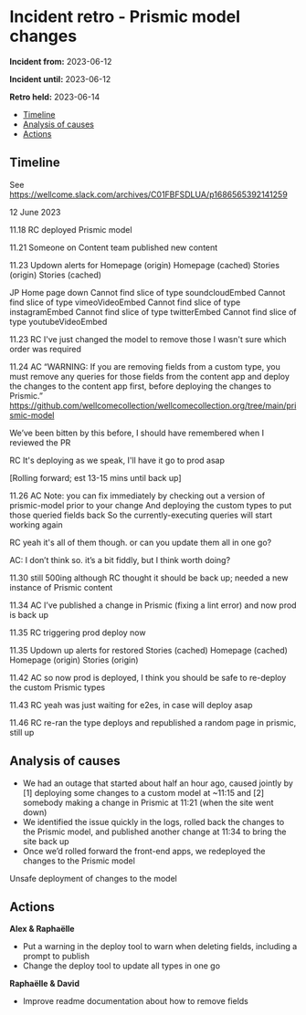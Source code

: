 # Incident retro - Prismic model changes

**Incident from:** 2023-06-12

**Incident until:** 2023-06-12

**Retro held:** 2023-06-14

- [Timeline](#timeline)
- [Analysis of causes](#analysis-of-causes)
- [Actions](#actions)

## Timeline

See https://wellcome.slack.com/archives/C01FBFSDLUA/p1686565392141259 

12 June 2023

11.18 RC deployed Prismic model

11.21 Someone on Content team published new content

11.23 Updown alerts for
Homepage (origin)
Homepage (cached)
Stories (origin)
Stories (cached)

JP Home page down
Cannot find slice of type soundcloudEmbed
Cannot find slice of type vimeoVideoEmbed
Cannot find slice of type instagramEmbed
Cannot find slice of type twitterEmbed
Cannot find slice of type youtubeVideoEmbed

11.23 RC I've just changed the model to remove those
I wasn't sure which order was required

11.24 AC “WARNING: If you are removing fields from a custom type, you must remove any queries for those fields from the content app and deploy the changes to the content app first, before deploying the changes to Prismic.”
https://github.com/wellcomecollection/wellcomecollection.org/tree/main/prismic-model  

We’ve been bitten by this before, I should have remembered when I reviewed the PR

RC It's deploying as we speak, I'll have it go to prod asap

[Rolling forward; est 13-15 mins until back up]

11.26 AC Note: you can fix immediately by checking out a version of prismic-model prior to your change
And deploying the custom types to put those queried fields back
So the currently-executing queries will start working again

RC yeah it's all of them though. or can you update them all in one go?

AC: I don’t think so. it’s a bit fiddly, but I think worth doing?

11.30 still 500ing although RC thought it should be back up; needed a new instance of Prismic content

11.34 AC I’ve published a change in Prismic (fixing a lint error) and now prod is back up

11.35 RC triggering prod deploy now

11.35 Updown up alerts for restored
Stories (cached)
Homepage (cached)
Homepage (origin)
Stories (origin)

11.42 AC so now prod is deployed, I think you should be safe to re-deploy the custom Prismic types

11.43 RC yeah was just waiting for e2es, in case will deploy asap

11.46 RC re-ran the type deploys and republished a random page in prismic, still up

## Analysis of causes
- We had an outage that started about half an hour ago, caused jointly by [1] deploying some changes to a custom model at ~11:15 and [2] somebody making a change in Prismic at 11:21 (when the site went down)
- We identified the issue quickly in the logs, rolled back the changes to the Prismic model, and published another change at 11:34 to bring the site back up
- Once we’d rolled forward the front-end apps, we redeployed the changes to the Prismic model

Unsafe deployment of changes to the model

## Actions

**Alex & Raphaëlle**
- Put a warning in the deploy tool to warn when deleting fields, including a prompt to publish
- Change the deploy tool to update all types in one go

**Raphaëlle & David**
- Improve readme documentation about how to remove fields
